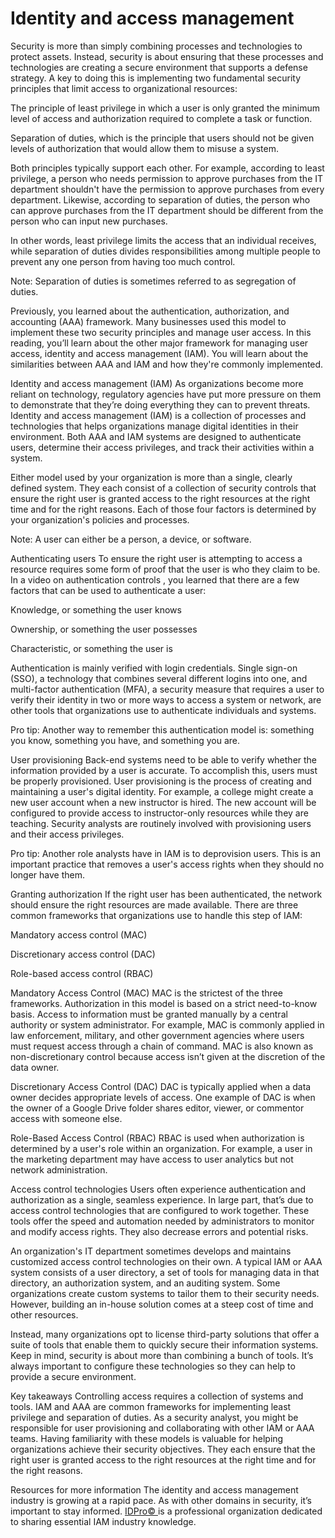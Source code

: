 # Identity and access management
Security is more than simply combining processes and technologies to protect assets. Instead, security is about ensuring that these processes and technologies are creating a secure environment that supports a defense strategy. A key to doing this is implementing two fundamental security principles that limit access to organizational resources:

The principle of least privilege in which a user is only granted the minimum level of access and authorization required to complete a task or function.

Separation of duties, which is the principle that users should not be given levels of authorization that would allow them to misuse a system.

Both principles typically support each other. For example, according to least privilege, a person who needs permission to approve purchases from the IT department shouldn't have the permission to approve purchases from every department. Likewise, according to separation of duties, the person who can approve purchases from the IT department should be different from the person who can input new purchases.

In other words, least privilege limits the access that an individual receives, while separation of duties divides responsibilities among multiple people to prevent any one person from having too much control.

Note: Separation of duties is sometimes referred to as segregation of duties.

Previously, you learned about the authentication, authorization, and accounting (AAA) framework. Many businesses used this model to implement these two security principles and manage user access. In this reading, you’ll learn about the other major framework for managing user access, identity and access management (IAM). You will learn about the similarities between AAA and IAM and how they're commonly implemented.

Identity and access management (IAM)
As organizations become more reliant on technology, regulatory agencies have put more pressure on them to demonstrate that they’re doing everything they can to prevent threats. Identity and access management (IAM) is a collection of processes and technologies that helps organizations manage digital identities in their environment. Both AAA and IAM systems are designed to authenticate users, determine their access privileges, and track their activities within a system.

Either model used by your organization is more than a single, clearly defined system. They each consist of a collection of security controls that ensure the right user is granted access to the right resources at the right time and for the right reasons. Each of those four factors is determined by your organization's policies and processes.

Note: A user can either be a person, a device, or software.

Authenticating users
To ensure the right user is attempting to access a resource requires some form of proof that the user is who they claim to be. In a 
video on authentication controls
, you learned that there are a few factors that can be used to authenticate a user:

Knowledge, or something the user knows

Ownership, or something the user possesses

Characteristic, or something the user is

Authentication is mainly verified with login credentials. Single sign-on (SSO), a technology that combines several different logins into one, and multi-factor authentication (MFA), a security measure that requires a user to verify their identity in two or more ways to access a system or network, are other tools that organizations use to authenticate individuals and systems.

Pro tip: Another way to remember this authentication model is: something you know, something you have, and something you are.

User provisioning
Back-end systems need to be able to verify whether the information provided by a user is accurate. To accomplish this, users must be properly provisioned. User provisioning is the process of creating and maintaining a user's digital identity. For example, a college might create a new user account when a new instructor is hired. The new account will be configured to provide access to instructor-only resources while they are teaching. Security analysts are routinely involved with provisioning users and their access privileges.

Pro tip: Another role analysts have in IAM is to deprovision users. This is an important practice that removes a user's access rights when they should no longer have them.

Granting authorization
If the right user has been authenticated, the network should ensure the right resources are made available. There are three common frameworks that organizations use to handle this step of IAM:

Mandatory access control (MAC)

Discretionary access control (DAC)

Role-based access control (RBAC)

Mandatory Access Control (MAC)
MAC is the strictest of the three frameworks. Authorization in this model is based on a strict need-to-know basis. Access to information must be granted manually by a central authority or system administrator. For example, MAC is commonly applied in law enforcement, military, and other government agencies where users must request access through a chain of command. MAC is also known as non-discretionary control because access isn’t given at the discretion of the data owner.

Discretionary Access Control (DAC)
DAC is typically applied when a data owner decides appropriate levels of access. One example of DAC is when the owner of a Google Drive folder shares editor, viewer, or commentor access with someone else.

Role-Based Access Control (RBAC)
RBAC is used when authorization is determined by a user's role within an organization. For example, a user in the marketing department may have access to user analytics but not network administration.

Access control technologies
Users often experience authentication and authorization as a single, seamless experience. In large part, that’s due to access control technologies that are configured to work together. These tools offer the speed and automation needed by administrators to monitor and modify access rights. They also decrease errors and potential risks.

An organization's IT department sometimes develops and maintains customized access control technologies on their own. A typical IAM or AAA system consists of a user directory, a set of tools for managing data in that directory, an authorization system, and an auditing system. Some organizations create custom systems to tailor them to their security needs. However, building an in-house solution comes at a steep cost of time and other resources.

Instead, many organizations opt to license third-party solutions that offer a suite of tools that enable them to quickly secure their information systems. Keep in mind, security is about more than combining a bunch of tools. It’s always important to configure these technologies so they can help to provide a secure environment.

Key takeaways
Controlling access requires a collection of systems and tools. IAM and AAA are common frameworks for implementing least privilege and separation of duties. As a security analyst, you might be responsible for user provisioning and collaborating with other IAM or AAA teams. Having familiarity with these models is valuable for helping organizations achieve their security objectives. They each ensure that the right user is granted access to the right resources at the right time and for the right reasons.

Resources for more information
The identity and access management industry is growing at a rapid pace. As with other domains in security, it’s important to stay informed. [IDPro© ](https://idpro.org/) is a professional organization dedicated to sharing essential IAM industry knowledge.
